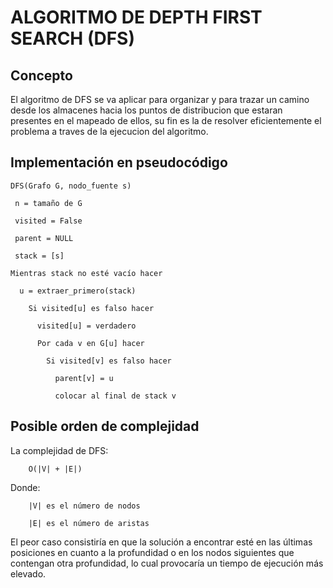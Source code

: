 # ALGORITMO DE DEPTH FIRST SEARCH (DFS)

## Concepto

El algoritmo de DFS se va aplicar para organizar y para trazar un camino desde los almacenes hacia los puntos de distribucion que estaran presentes en el mapeado de ellos, su fin es la de resolver eficientemente el problema a traves de la ejecucion del algoritmo.

## Implementación en pseudocódigo
   
    DFS(Grafo G, nodo_fuente s)
   
     n = tamaño de G 
   
     visited = False
   
     parent = NULL 
   
     stack = [s] 
   
    Mientras stack no esté vacío hacer
   
      u = extraer_primero(stack)
   
        Si visited[u] es falso hacer
     
          visited[u] = verdadero
     
          Por cada v en G[u] hacer
       
            Si visited[v] es falso hacer
         
              parent[v] = u
           
              colocar al final de stack v 
           
           

## Posible orden de complejidad

La complejidad de DFS:

        O(|V| + |E|)

Donde:

        |V| es el número de nodos
        
        |E| es el número de aristas


El peor caso consistiría en que la solución a encontrar esté en las últimas posiciones en cuanto a la profundidad o en los nodos siguientes que contengan otra profundidad, lo cual provocaría un tiempo de ejecución más elevado.
